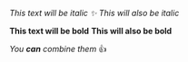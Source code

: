 *This text will be italic :sparkles:*
_This will also be italic_

**This text will be bold**
__This will also be bold__

_You **can** combine them_ :+1:
